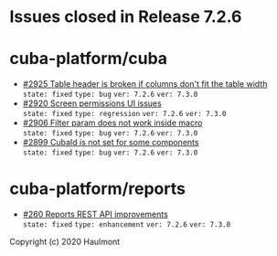 # Issues closed in Release 7.2.6

# cuba-platform/cuba

* [#2925 Table header is broken if columns don't fit the table width](https://github.com/cuba-platform/cuba/issues/2925) \
    `state: fixed` `type: bug` `ver: 7.2.6` `ver: 7.3.0` 
* [#2920 Screen permissions UI issues](https://github.com/cuba-platform/cuba/issues/2920) \
    `state: fixed` `type: regression` `ver: 7.2.6` `ver: 7.3.0` 
* [#2906 Filter param does not work inside macro](https://github.com/cuba-platform/cuba/issues/2906) \
    `state: fixed` `type: bug` `ver: 7.2.6` `ver: 7.3.0` 
* [#2899 CubaId is not set for some components](https://github.com/cuba-platform/cuba/issues/2899) \
    `state: fixed` `type: bug` `ver: 7.2.6` `ver: 7.3.0` 

# cuba-platform/reports

* [#260 Reports REST API improvements](https://github.com/cuba-platform/reports/issues/260) \
    `state: fixed` `type: enhancement` `ver: 7.2.6` `ver: 7.3.0` 


Copyright (c) 2020 Haulmont
